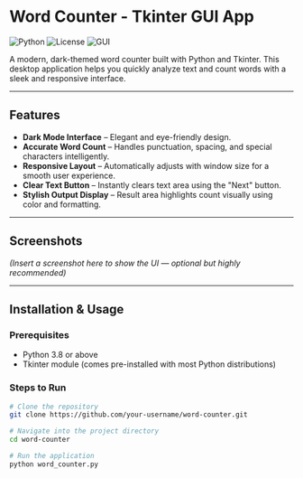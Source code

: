 # Word Counter - Tkinter GUI App

![Python](https://img.shields.io/badge/Python-3.8+-blue.svg)
![License](https://img.shields.io/badge/License-MIT-green.svg)
![GUI](https://img.shields.io/badge/GUI-Tkinter-orange.svg)

A modern, dark-themed word counter built with Python and Tkinter. This desktop application helps you quickly analyze text and count words with a sleek and responsive interface.

---

## **Features**

- **Dark Mode Interface** – Elegant and eye-friendly design.
- **Accurate Word Count** – Handles punctuation, spacing, and special characters intelligently.
- **Responsive Layout** – Automatically adjusts with window size for a smooth user experience.
- **Clear Text Button** – Instantly clears text area using the "Next" button.
- **Stylish Output Display** – Result area highlights count visually using color and formatting.

---

## **Screenshots**

*(Insert a screenshot here to show the UI — optional but highly recommended)*

---

## **Installation & Usage**

### **Prerequisites**
- Python 3.8 or above
- Tkinter module (comes pre-installed with most Python distributions)

### **Steps to Run**

```bash
# Clone the repository
git clone https://github.com/your-username/word-counter.git

# Navigate into the project directory
cd word-counter

# Run the application
python word_counter.py